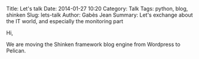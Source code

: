 Title: Let's talk
Date: 2014-01-27 10:20
Category: Talk
Tags: python, blog, shinken
Slug: lets-talk
Author: Gabès Jean
Summary: Let's exchange about the IT world, and especially the monitoring part

Hi,

We are moving the Shinken framework blog engine from Wordpress to Pelican.